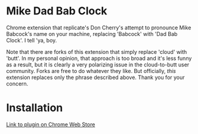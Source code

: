 Mike Dad Bab Clock
=============

Chrome extension that replicate's Don Cherry's attempt to pronounce Mike Babcock's name on your machine,
replacing 'Babcock' with 'Dad Bab Clock'. I tell 'ya, boy.

Note that there are forks of this extension that simply replace 'cloud' with 'butt'.
In my personal opinion, that approach is too broad and it's less funny as a result, but it is clearly a very
polarizing issue in the cloud-to-butt user community.  Forks are free to do whatever they like.  But officially, _this_
extension replaces only the phrase described above. Thank you for your concern.

Installation
=============
[Link to plugin on Chrome Web Store](https://chrome.google.com/webstore/detail/mike-dad-bab-clock/mmefjpbielccphapinfhfhdpbfeklglc)